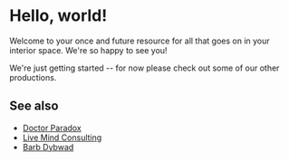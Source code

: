 # Hello, world!

Welcome to your once and future resource for all that goes on in your interior space. We're so happy to see you!

We're just getting started -- for now please check out some of our other productions.

## See also

* [Doctor Paradox](https://doctorparadox.net)
* [Live Mind Consulting](https://livemind.net)
* [Barb Dybwad](https://barbdybwad.net)
